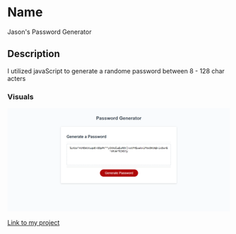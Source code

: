 # Name
Jason's Password Generator

## Description
I utilized javaScript to generate a randome password between 8 - 128 char    acters

### Visuals
![Screenshot](assets\images\Password-Generator.png)

<a href="https://jrettinger.github.io/password-generator/" target= blank>Link to my project</a>